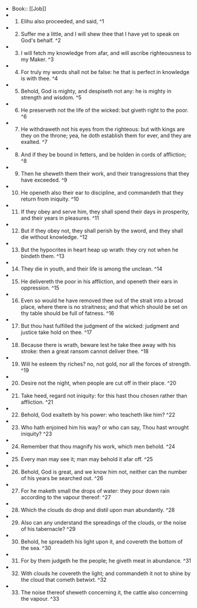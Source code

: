 - Book:: [[Job]]
- 1. Elihu also proceeded, and said, ^1
- 2. Suffer me a little, and I will shew thee that I have yet to speak on God's behalf. ^2
- 3. I will fetch my knowledge from afar, and will ascribe righteousness to my Maker. ^3
- 4. For truly my words shall not be false: he that is perfect in knowledge is with thee. ^4
- 5. Behold, God is mighty, and despiseth not any: he is mighty in strength and wisdom. ^5
- 6. He preserveth not the life of the wicked: but giveth right to the poor. ^6
- 7. He withdraweth not his eyes from the righteous: but with kings are they on the throne; yea, he doth establish them for ever, and they are exalted. ^7
- 8. And if they be bound in fetters, and be holden in cords of affliction; ^8
- 9. Then he sheweth them their work, and their transgressions that they have exceeded. ^9
- 10. He openeth also their ear to discipline, and commandeth that they return from iniquity. ^10
- 11. If they obey and serve him, they shall spend their days in prosperity, and their years in pleasures. ^11
- 12. But if they obey not, they shall perish by the sword, and they shall die without knowledge. ^12
- 13. But the hypocrites in heart heap up wrath: they cry not when he bindeth them. ^13
- 14. They die in youth, and their life is among the unclean. ^14
- 15. He delivereth the poor in his affliction, and openeth their ears in oppression. ^15
- 16. Even so would he have removed thee out of the strait into a broad place, where there is no straitness; and that which should be set on thy table should be full of fatness. ^16
- 17. But thou hast fulfilled the judgment of the wicked: judgment and justice take hold on thee. ^17
- 18. Because there is wrath, beware lest he take thee away with his stroke: then a great ransom cannot deliver thee. ^18
- 19. Will he esteem thy riches? no, not gold, nor all the forces of strength. ^19
- 20. Desire not the night, when people are cut off in their place. ^20
- 21. Take heed, regard not iniquity: for this hast thou chosen rather than affliction. ^21
- 22. Behold, God exalteth by his power: who teacheth like him? ^22
- 23. Who hath enjoined him his way? or who can say, Thou hast wrought iniquity? ^23
- 24. Remember that thou magnify his work, which men behold. ^24
- 25. Every man may see it; man may behold it afar off. ^25
- 26. Behold, God is great, and we know him not, neither can the number of his years be searched out. ^26
- 27. For he maketh small the drops of water: they pour down rain according to the vapour thereof: ^27
- 28. Which the clouds do drop and distil upon man abundantly. ^28
- 29. Also can any understand the spreadings of the clouds, or the noise of his tabernacle? ^29
- 30. Behold, he spreadeth his light upon it, and covereth the bottom of the sea. ^30
- 31. For by them judgeth he the people; he giveth meat in abundance. ^31
- 32. With clouds he covereth the light; and commandeth it not to shine by the cloud that cometh betwixt. ^32
- 33. The noise thereof sheweth concerning it, the cattle also concerning the vapour. ^33
